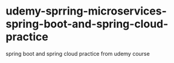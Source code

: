 # udemy-sprring-microservices-spring-boot-and-spring-cloud-practice
spring boot and spring cloud practice from udemy course
